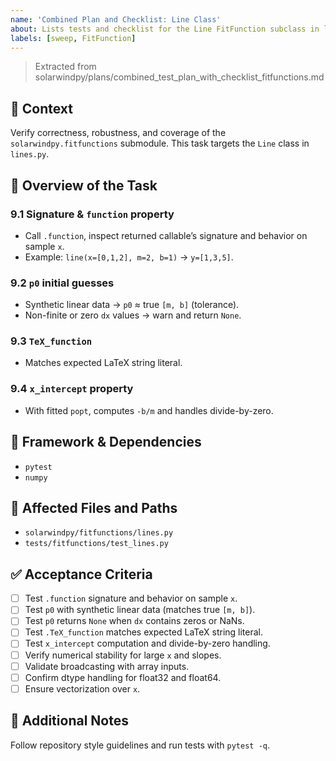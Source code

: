 ```yaml
---
name: 'Combined Plan and Checklist: Line Class'
about: Lists tests and checklist for the Line FitFunction subclass in lines.py.
labels: [sweep, FitFunction]
---
```


> Extracted from solarwindpy/plans/combined_test_plan_with_checklist_fitfunctions.md

## 🧠 Context

Verify correctness, robustness, and coverage of the `solarwindpy.fitfunctions`
submodule. This task targets the `Line` class in `lines.py`.

## 🎯 Overview of the Task

### 9.1 Signature & `function` property

- Call `.function`, inspect returned callable’s signature and behavior on sample `x`.
- Example: `line(x=[0,1,2], m=2, b=1)` → `y=[1,3,5]`.

### 9.2 `p0` initial guesses

- Synthetic linear data → `p0` ≈ true `[m, b]` (tolerance).
- Non-finite or zero `dx` values → warn and return `None`.

### 9.3 `TeX_function`

- Matches expected LaTeX string literal.

### 9.4 `x_intercept` property

- With fitted `popt`, computes `-b/m` and handles divide-by-zero.

## 🔧 Framework & Dependencies

- `pytest`
- `numpy`

## 📂 Affected Files and Paths

- `solarwindpy/fitfunctions/lines.py`
- `tests/fitfunctions/test_lines.py`

## ✅ Acceptance Criteria

- [ ] Test `.function` signature and behavior on sample `x`.
- [ ] Test `p0` with synthetic linear data (matches true `[m, b]`).
- [ ] Test `p0` returns `None` when `dx` contains zeros or NaNs.
- [ ] Test `.TeX_function` matches expected LaTeX string literal.
- [ ] Test `x_intercept` computation and divide-by-zero handling.
- [ ] Verify numerical stability for large `x` and slopes.
- [ ] Validate broadcasting with array inputs.
- [ ] Confirm dtype handling for float32 and float64.
- [ ] Ensure vectorization over `x`.

## 💬 Additional Notes

Follow repository style guidelines and run tests with `pytest -q`.
